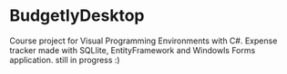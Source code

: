 # BudgetlyDesktop
Course project for Visual Programming Environments with C#. Expense tracker made with SQLlite, EntityFramework and Windowls Forms application.
still in progress :) 

